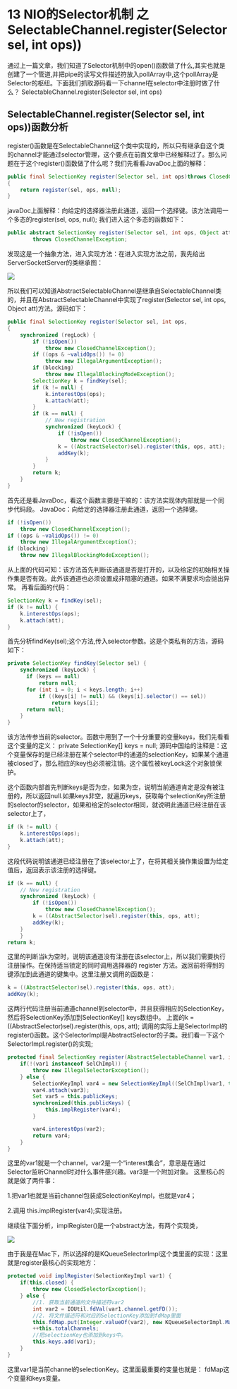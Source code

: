 # 13 NIO的Selector机制 之 SelectableChannel.register(Selector sel, int ops))
通过上一篇文章，我们知道了Selector机制中的open()函数做了什么,其实也就是创建了一个管道,并把pipe的读写文件描述符放入pollArray中,这个pollArray是Selector的枢纽。下面我们抓取源码看一下channel在selector中注册时做了什么？ 
SelectableChannel.register(Selector sel, int ops)

## SelectableChannel.register(Selector sel, int ops))函数分析

register()函数是在SelectableChannel这个类中实现的，所以只有继承自这个类的channel才能通过selector管理，这个要点在前面文章中已经解释过了。那么问题在于这个register()函数做了什么呢？我们先看看JavaDoc上面的解释：

``` java
public final SelectionKey register(Selector sel, int ops)throws ClosedChannelException
{
    return register(sel, ops, null);
}
```
javaDoc上面解释：向给定的选择器注册此通道，返回一个选择键。该方法调用一个多态的register(sel, ops, null); 
我们进入这个多态的函数如下：

``` java
public abstract SelectionKey register(Selector sel, int ops, Object att)
        throws ClosedChannelException;
```
发现这是一个抽象方法，进入实现方法：在进入实现方法之前，我先给出ServerSocketServer的类继承图： 

![](https://github.com/muyinchen/woker/blob/master/mypics/ServerSocketServer.jpg?raw=true)

所以我们可以知道AbstractSelectableChannel是继承自SelectableChannel类的，并且在AbstractSelectableChannel中实现了register(Selector sel, int ops, Object att)方法。源码如下：
``` java
public final SelectionKey register(Selector sel, int ops,                            Object att)throws ClosedChannelException
{
    synchronized (regLock) {
        if (!isOpen())
            throw new ClosedChannelException();
        if ((ops & ~validOps()) != 0)
            throw new IllegalArgumentException();
        if (blocking)
            throw new IllegalBlockingModeException();
        SelectionKey k = findKey(sel);
        if (k != null) {
            k.interestOps(ops);
            k.attach(att);
        }
        if (k == null) {
            // New registration
            synchronized (keyLock) {
                if (!isOpen())
                    throw new ClosedChannelException();
                k = ((AbstractSelector)sel).register(this, ops, att);
                addKey(k);
            }
        }
        return k;
    }
}
```
首先还是看JavaDoc，看这个函数主要是干嘛的：该方法实现体内部就是一个同步代码段。 
JavaDoc：向给定的选择器注册此通道，返回一个选择键。

``` java
if (!isOpen())
    throw new ClosedChannelException();
if ((ops & ~validOps()) != 0)
    throw new IllegalArgumentException();
if (blocking)
    throw new IllegalBlockingModeException();
```
从上面的代码可知：该方法首先判断该通道是否是打开的，以及给定的初始相关操作集是否有效。此外该通道也必须设置成非阻塞的通道。如果不满要求均会抛出异常。 
再看后面的代码：
``` java
SelectionKey k = findKey(sel);
if (k != null) {
    k.interestOps(ops);
    k.attach(att);
}
```
首先分析findKey(sel);这个方法,传入selector参数。这是个类私有的方法，源码如下：
``` java
private SelectionKey findKey(Selector sel) {
    synchronized (keyLock) {
      if (keys == null)
          return null;
      for (int i = 0; i < keys.length; i++)
          if ((keys[i] != null) && (keys[i].selector() == sel))
              return keys[i];
      return null;
    }
}
```
该方法传参当前的selector。函数中用到了一个十分重要的变量keys，我们先看看这个变量的定义： 
private SelectionKey[] keys = null; 
源码中国给的注释是：这个变量保存的是已经注册在某个selector中的通道的selectionKey，如果某个通道被closed了，那么相应的key也必须被注销。这个属性被keyLock这个对象锁保护。

这个函数内部首先判断keys是否为空，如果为空，说明当前通道肯定是没有被注册的，所以返回null.如果keys非空，就遍历keys，获取每个selectionKey所注册的selector的selector，如果和给定的selector相同，就说明此通道已经注册在该selector上了，
``` java
if (k != null) {
    k.interestOps(ops);
    k.attach(att);
}
```
这段代码说明该通道已经注册在了该selector上了，在将其相关操作集设置为给定值后，返回表示该注册的选择键。
``` java
if (k == null) {
    // New registration
    synchronized (keyLock) {
        if (!isOpen())
            throw new ClosedChannelException();
        k = ((AbstractSelector)sel).register(this, ops, att);
        addKey(k);
    }
    }
return k;
```
这里的判断当k为空时，说明该通道没有注册在该selector上，所以我们需要执行注册操作。在保持适当锁定的同时调用选择器的 register 方法。返回前将得到的键添加到此通道的键集中。这里注册又调用的函数是：
``` java
k = ((AbstractSelector)sel).register(this, ops, att);
addKey(k);
```
这两行代码注册当前通道channel到selector中，并且获得相应的SelectionKey，然后将SelectionKey添加到SelectionKey[] keys数组中。 
上面的k = ((AbstractSelector)sel).register(this, ops, att); 
调用的实际上是SelectorImpl的register()函数。这个SelectorImpl是AbstractSelector的子类。我们看一下这个SelectorImpl.register()的实现;
``` java
protected final SelectionKey register(AbstractSelectableChannel var1, int var2, Object var3) {
    if(!(var1 instanceof SelChImpl)) {
        throw new IllegalSelectorException();
    } else {
        SelectionKeyImpl var4 = new SelectionKeyImpl((SelChImpl)var1, this);
        var4.attach(var3);
        Set var5 = this.publicKeys;
        synchronized(this.publicKeys) {
            this.implRegister(var4);
        }

        var4.interestOps(var2);
        return var4;
    }
}
```
这里的var1就是一个channel，var2是一个“interest集合”，意思是在通过Selector监听Channel时对什么事件感兴趣。var3是一个附加对象。 
这里核心的就是做了两件事：

1.把var1也就是当前channel包装成SelectionKeyImpl，也就是var4；

2.调用 this.implRegister(var4);实现注册。

继续往下面分析，implRegister()是一个abstract方法，有两个实现类， 

![](https://github.com/muyinchen/woker/blob/master/mypics/implRegister().jpg?raw=true)

由于我是在Mac下，所以选择的是KQueueSelectorImpl这个类里面的实现：这里就是register最核心的实现地方：
``` java
protected void implRegister(SelectionKeyImpl var1) {
    if(this.closed) {
        throw new ClosedSelectorException();
    } else {
        //1. 获取当前通道的文件描述符var2
        int var2 = IOUtil.fdVal(var1.channel.getFD());
        //2. 将文件描述符和对应的SelectionKey添加到fdMap里面
        this.fdMap.put(Integer.valueOf(var2), new KQueueSelectorImpl.MapEntry(var1));
        ++this.totalChannels;
        //把selectionKey也添加到keys中。
        this.keys.add(var1);
    }
}
```
这里var1是当前channel的selectionKey。这里面最重要的变量也就是： 
fdMap这个变量和keys变量。 



